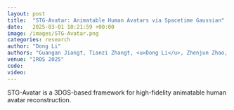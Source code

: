```yaml
---
layout: post
title:  "STG-Avatar: Animatable Human Avatars via Spacetime Gaussian"
date:   2025-03-01 10:21:59 +00:00
image: /images/STG-Avatar.png
categories: research
author: "Dong Li"
authors: "Guangan Jiang†, Tianzi Zhang†, <u>Dong Li</u>, Zhenjun Zhao, Haoang Li, Mingrui Li, Hongyu Wang*"
venue: "IROS 2025"
code: 
video: 
---
```


STG-Avatar is a 3DGS-based framework for high-fidelity animatable human avatar reconstruction.

